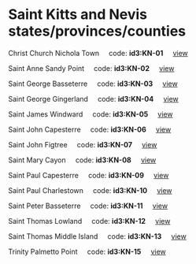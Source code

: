# Saint Kitts and Nevis states/provinces/counties
Christ Church Nichola Town&nbsp;&nbsp;&nbsp;&nbsp;&nbsp;code: **id3:KN-01**&nbsp;&nbsp;&nbsp;&nbsp;&nbsp;[view](../../export/geojson/medium/id3/kn/01.geojson)&nbsp;&nbsp;&nbsp;&nbsp;&nbsp;


Saint Anne Sandy Point&nbsp;&nbsp;&nbsp;&nbsp;&nbsp;code: **id3:KN-02**&nbsp;&nbsp;&nbsp;&nbsp;&nbsp;[view](../../export/geojson/medium/id3/kn/02.geojson)&nbsp;&nbsp;&nbsp;&nbsp;&nbsp;


Saint George Basseterre&nbsp;&nbsp;&nbsp;&nbsp;&nbsp;code: **id3:KN-03**&nbsp;&nbsp;&nbsp;&nbsp;&nbsp;[view](../../export/geojson/medium/id3/kn/03.geojson)&nbsp;&nbsp;&nbsp;&nbsp;&nbsp;


Saint George Gingerland&nbsp;&nbsp;&nbsp;&nbsp;&nbsp;code: **id3:KN-04**&nbsp;&nbsp;&nbsp;&nbsp;&nbsp;[view](../../export/geojson/medium/id3/kn/04.geojson)&nbsp;&nbsp;&nbsp;&nbsp;&nbsp;


Saint James Windward&nbsp;&nbsp;&nbsp;&nbsp;&nbsp;code: **id3:KN-05**&nbsp;&nbsp;&nbsp;&nbsp;&nbsp;[view](../../export/geojson/medium/id3/kn/05.geojson)&nbsp;&nbsp;&nbsp;&nbsp;&nbsp;


Saint John Capesterre&nbsp;&nbsp;&nbsp;&nbsp;&nbsp;code: **id3:KN-06**&nbsp;&nbsp;&nbsp;&nbsp;&nbsp;[view](../../export/geojson/medium/id3/kn/06.geojson)&nbsp;&nbsp;&nbsp;&nbsp;&nbsp;


Saint John Figtree&nbsp;&nbsp;&nbsp;&nbsp;&nbsp;code: **id3:KN-07**&nbsp;&nbsp;&nbsp;&nbsp;&nbsp;[view](../../export/geojson/medium/id3/kn/07.geojson)&nbsp;&nbsp;&nbsp;&nbsp;&nbsp;


Saint Mary Cayon&nbsp;&nbsp;&nbsp;&nbsp;&nbsp;code: **id3:KN-08**&nbsp;&nbsp;&nbsp;&nbsp;&nbsp;[view](../../export/geojson/medium/id3/kn/08.geojson)&nbsp;&nbsp;&nbsp;&nbsp;&nbsp;


Saint Paul Capesterre&nbsp;&nbsp;&nbsp;&nbsp;&nbsp;code: **id3:KN-09**&nbsp;&nbsp;&nbsp;&nbsp;&nbsp;[view](../../export/geojson/medium/id3/kn/09.geojson)&nbsp;&nbsp;&nbsp;&nbsp;&nbsp;


Saint Paul Charlestown&nbsp;&nbsp;&nbsp;&nbsp;&nbsp;code: **id3:KN-10**&nbsp;&nbsp;&nbsp;&nbsp;&nbsp;[view](../../export/geojson/medium/id3/kn/10.geojson)&nbsp;&nbsp;&nbsp;&nbsp;&nbsp;


Saint Peter Basseterre&nbsp;&nbsp;&nbsp;&nbsp;&nbsp;code: **id3:KN-11**&nbsp;&nbsp;&nbsp;&nbsp;&nbsp;[view](../../export/geojson/medium/id3/kn/11.geojson)&nbsp;&nbsp;&nbsp;&nbsp;&nbsp;


Saint Thomas Lowland&nbsp;&nbsp;&nbsp;&nbsp;&nbsp;code: **id3:KN-12**&nbsp;&nbsp;&nbsp;&nbsp;&nbsp;[view](../../export/geojson/medium/id3/kn/12.geojson)&nbsp;&nbsp;&nbsp;&nbsp;&nbsp;


Saint Thomas Middle Island&nbsp;&nbsp;&nbsp;&nbsp;&nbsp;code: **id3:KN-13**&nbsp;&nbsp;&nbsp;&nbsp;&nbsp;[view](../../export/geojson/medium/id3/kn/13.geojson)&nbsp;&nbsp;&nbsp;&nbsp;&nbsp;


Trinity Palmetto Point&nbsp;&nbsp;&nbsp;&nbsp;&nbsp;code: **id3:KN-15**&nbsp;&nbsp;&nbsp;&nbsp;&nbsp;[view](../../export/geojson/medium/id3/kn/15.geojson)&nbsp;&nbsp;&nbsp;&nbsp;&nbsp;

